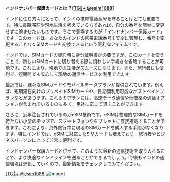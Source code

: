 **インドナンバー保護カードとは？[[TG💪+ @esim1088](https://t.me/s/esim1088)]**

インドに住む方々にとって、インドの携帯電話番号を守ることはとても重要です。特に長期滞在や現地生活を考えている方であれば、自分の番号を簡単に変更せずに済ませたいものです。そこで登場するのが「インドナンバー保護カード」です。このカードは、あなたのインドの携帯電話番号を安全に管理し、番号を変更することなくSIMカードを交換できるという便利なアイテムです。

インドでは、SIMカードの契約時に身分証明書が必要ですが、このカードを使うことで、新しいSIMカードに切り替える際に煩わしい手続きを省略することが可能です。これにより、現地での生活がスムーズになります。また、旅行者にも便利で、短期間でも安心して現地の通信サービスを利用できます。

最近では、様々なSIMカードやモバイルデータプランが提供されています。例えば、短期滞在向けのプリペイドSIMカードや、長期間利用可能なポストペイドプランなどがあります。これらのプランには、高速データ通信や低価格の通話オプションが含まれているものも多く、用途に応じて選ぶことができます。

さらに、近年注目されているのがeSIM技術です。eSIMは物理的なSIMカードを持たない小型のチップで、スマートフォンやタブレットに直接搭載することができます。これにより、海外旅行中に現地のSIMカードを購入する手間がなくなります。特にインドでは、eSIMに対応したSIMカードも増えており、旅行者やビジネスパーソンにとって非常に便利です。

インドナンバー保護カードと併せて、このような最新の通信技術を取り入れることで、より快適なインドライフを送ることができるでしょう。今後もインドの通信環境は進化していくので、最新情報をチェックしてみてください。

[[TG💪+ @esim1088](https://t.me/s/esim1088) ![Image](https://i.postimg.cc/Y0z9fWf4/image.png)]